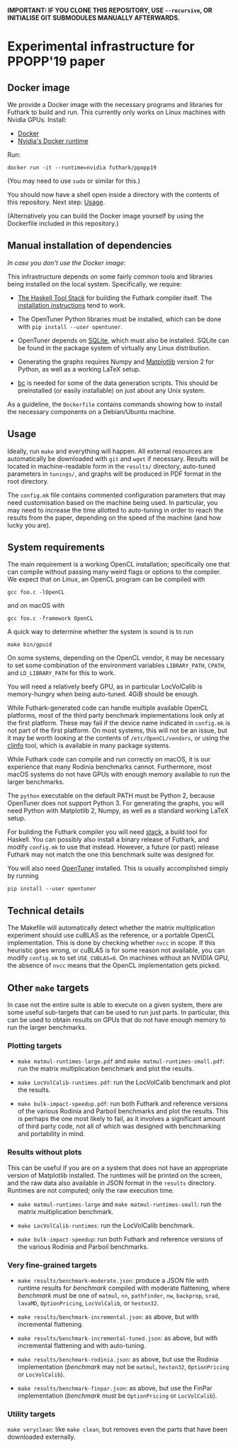 **IMPORTANT: IF YOU CLONE THIS REPOSITORY, USE `--recursive`, OR INITIALISE GIT SUBMODULES MANUALLY AFTERWARDS.**

# Experimental infrastructure for PPOPP'19 paper

## Docker image

We provide a Docker image with the necessary programs and libraries
for Futhark to build and run.  This currently only works on Linux
machines with Nvidia GPUs.  Install:

  * [Docker](https://docs.docker.com/install/)
  * [Nvidia's Docker runtime](https://github.com/NVIDIA/nvidia-docker#quickstart)

Run:

```
docker run -it --runtime=nvidia futhark/ppopp19
```

(You may need to use `sudo` or similar for this.)

You should now have a shell open inside a directory with the contents of
this repository.  Next step: [Usage](#usage).

(Alternatively you can build the Docker image yourself by using the
Dockerfile included in this repository.)


## Manual installation of dependencies

*In case you don't use the Docker image:*

This infrastructure depends on some fairly common tools and libraries
being installed on the local system.  Specifically, we require:

  * [The Haskell Tool Stack](https://docs.haskellstack.org) for
    building the Futhark compiler itself.  The [installation
    instructions](https://docs.haskellstack.org/en/stable/README/#how-to-install)
    tend to work.

  * The OpenTuner Python libraries must be installed, which can be
    done with `pip install --user opentuner`.

  * OpenTuner depends on [SQLite](https://www.sqlite.org/index.html),
    which must also be installed.  SQLite can be found in the package
    system of virtually any Linux distribution.

  * Generating the graphs requires Numpy and
    [Matplotlib](https://matplotlib.org/) version 2 for Python, as
    well as a working LaTeX setup.

  * [bc](https://www.gnu.org/software/bc/) is needed for some of the
    data generation scripts.  This should be preinstalled (or easily
    installable) on just about any Unix system.

As a guideline, the `Dockerfile` contains commands showing how to
install the necessary components on a Debian/Ubuntu machine.

## Usage

Ideally, run `make` and everything will happen.  All external
resources are automatically be downloaded with `git` and `wget` if
necessary.  Results will be located in machine-readable form in the
`results/` directory, auto-tuned parameters in `tunings/`, and graphs
will be produced in PDF format in the root directory.

The `config.mk` file contains commented configuration parameters that
may need customisation based on the machine being used.  In
particular, you may need to increase the time allotted to auto-tuning
in order to reach the results from the paper, depending on the speed
of the machine (and how lucky you are).

## System requirements

The main requirement is a working OpenCL installation; specifically
one that can compile without passing many weird flags or options to
the compiler.  We expect that on Linux, an OpenCL program can be
compiled with

    gcc foo.c -lOpenCL

and on macOS with

    gcc foo.c -framework OpenCL

A quick way to determine whether the system is sound is to run

    make bin/gpuid

On some systems, depending on the OpenCL vendor, it may be necessary
to set some combination of the environment variables `LIBRARY_PATH`,
`CPATH`, and `LD_LIBRARY_PATH` for this to work.

You will need a relatively beefy GPU, as in particular LocVolCalib is
memory-hungry when being auto-tuned.  4GiB should be enough.

While Futhark-generated code can handle multiple available OpenCL
platforms, most of the third party benchmark implementations look only
at the first platform.  These may fail if the device name indicated in
`config.mk` is not part of the first platform.  On most systems, this
will not be an issue, but it may be worth looking at the contents of
`/etc/OpenCL/vendors`, or using the [clinfo] tool, which is available
in many package systems.

[clinfo]: https://github.com/Oblomov/clinfo

While Futhark code can compile and run correctly on macOS, it is our
experience that many Rodinia benchmarks cannot.  Furthermore, most
macOS systems do not have GPUs with enough memory available to run the
larger benchmarks.

The `python` executable on the default PATH must be Python 2, because
OpenTuner does not support Python 3.  For generating the graphs, you
will need Python with Matplotlib 2, Numpy, as well as a standard
working LaTeX setup.

For building the Futhark compiler you will need [stack], a build
tool for Haskell.  You can possibly also install a binary release of
Futhark, and modify `config.mk` to use that instead.  However, a
future (or past) release Futhark may not match the one this benchmark
suite was designed for.

[stack]: https://docs.haskellstack.org

You will also need [OpenTuner] installed.  This is usually
accomplished simply by running

    pip install --user opentuner

[OpenTuner]: http://opentuner.org/

## Technical details

The Makefile will automatically detect whether the matrix
multiplication experiment should use cuBLAS as the reference, or a
portable OpenCL implementation.  This is done by checking whether
`nvcc` in scope.  If this heuristic goes wrong, or cuBLAS is for some
reason not available, you can modify `config.mk` to set
`USE_CUBLAS=0`.  On machines without an NVIDIA GPU, the absence of
`nvcc` means that the OpenCL implementation gets picked.

## Other `make` targets

In case not the entire suite is able to execute on a given system,
there are some useful sub-targets that can be used to run just parts.
In particular, this can be used to obtain results on GPUs that do not
have enough memory to run the larger benchmarks.

### Plotting targets

  * `make matmul-runtimes-large.pdf` and `make
    matmul-runtimes-small.pdf`: run the matrix multiplication
    benchmark and plot the results.

  * `make LocVolCalib-runtimes.pdf`: run the LocVolCalib benchmark and
    plot the results.

  * `make bulk-impact-speedup.pdf`: run both Futhark and reference
    versions of the various Rodinia and Parboil benchmarks and plot
    the results.  This is perhaps the one most likely to fail, as it
    involves a significant amount of third party code, not all of
    which was designed with benchmarking and portability in mind.

### Results without plots

This can be useful if you are on a system that does not have an
appropriate version of Matplotlib installed.  The runtimes will be
printed on the screen, and the raw data also available in JSON format
in the `results` directory.  Runtimes are not computed; only the raw
execution time.

  * `make matmul-runtimes-large` and `make matmul-runtimes-small`: run
    the matrix multiplication benchmark.

  * `make LocVolCalib-runtimes`: run the LocVolCalib benchmark.

  * `make bulk-impact-speedup`: run both Futhark and reference
    versions of the various Rodinia and Parboil benchmarks.

### Very fine-grained targets

  * `make results/benchmark-moderate.json`: produce a JSON file with
    runtime results for *benchmark* compiled with moderate flattening,
    where *benchmark* must be one of `matmul`, `nn`, `pathfinder`,
    `nw`, `backprop`, `srad`, `lavaMD`, `OptionPricing`, `LocVolCalib`,
    or `heston32`.

 * `make results/benchmark-incremental.json`: as above, but with
   incremental flattening.

 * `make results/benchmark-incremental-tuned.json`: as above, but
   with incremental flattening and with auto-tuning.

 * `make results/benchmark-rodinia.json`: as above, but use the
   Rodinia implementation (*benchmark* may not be `matmul`,
   `heston32`, `OptionPricing` or `LocVolCalib`).

 * `make results/benchmark-finpar.json`: as above, but use the
   FinPar implementation (*benchmark* must be `OptionPricing` or
   `LocVolCalib`).

### Utility targets

  `make veryclean`: like `make clean`, but removes even the parts that have been
  downloaded externally.
